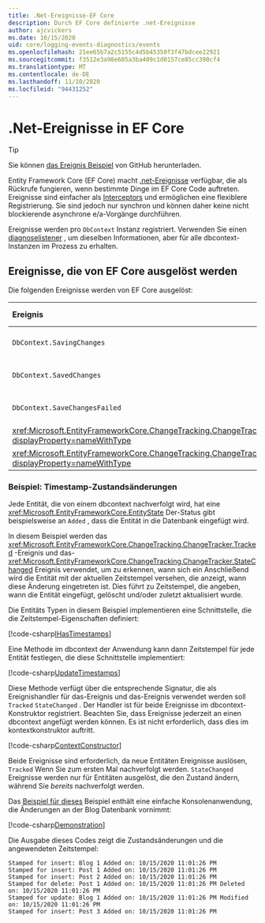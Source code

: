 ```yaml
---
title: .Net-Ereignisse-EF Core
description: Durch EF Core definierte .net-Ereignisse
author: ajcvickers
ms.date: 10/15/2020
uid: core/logging-events-diagnostics/events
ms.openlocfilehash: 21ee65b7a2c5155c4d5b45350f3f47bdcee22921
ms.sourcegitcommit: f3512e3a98e685a3ba409c1d0157ce85cc390cf4
ms.translationtype: MT
ms.contentlocale: de-DE
ms.lasthandoff: 11/10/2020
ms.locfileid: "94431252"
---
```

# <a name="net-events-in-ef-core"></a>.Net-Ereignisse in EF Core

> [!TIP]  
> Sie können [das Ereignis Beispiel](https://github.com/dotnet/EntityFramework.Docs/tree/master/samples/core/Miscellaneous/Events) von GitHub herunterladen.

Entity Framework Core (EF Core) macht [.net-Ereignisse](/dotnet/standard/events/) verfügbar, die als Rückrufe fungieren, wenn bestimmte Dinge im EF Core Code auftreten. Ereignisse sind einfacher als [Interceptors](xref:core/logging-events-diagnostics/interceptors) und ermöglichen eine flexiblere Registrierung. Sie sind jedoch nur synchron und können daher keine nicht blockierende asynchrone e/a-Vorgänge durchführen.

Ereignisse werden pro `DbContext` Instanz registriert. Verwenden Sie einen [diagnoselistener](xref:core/logging-events-diagnostics/diagnostic-listeners) , um dieselben Informationen, aber für alle dbcontext-Instanzen im Prozess zu erhalten.

## <a name="events-raised-by-ef-core"></a>Ereignisse, die von EF Core ausgelöst werden

Die folgenden Ereignisse werden von EF Core ausgelöst:

| Ereignis | Eingeführt in Version | Wenn ausgelöst
|:------|--------------------|-------
| `DbContext.SavingChanges` <!-- Issue #2748 -->| 5.0 | Am Anfang von <xref:Microsoft.EntityFrameworkCore.DbContext.SaveChanges%2A> oder <xref:Microsoft.EntityFrameworkCore.DbContext.SaveChangesAsync%2A>
| `DbContext.SavedChanges`  <!-- Issue #2748 -->| 5.0 | Am Ende eines erfolgreichen <xref:Microsoft.EntityFrameworkCore.DbContext.SaveChanges%2A> oder <xref:Microsoft.EntityFrameworkCore.DbContext.SaveChangesAsync%2A>
| `DbContext.SaveChangesFailed`  <!-- Issue #2748 -->| 5.0 | Am Ende einer fehlgeschlagenen <xref:Microsoft.EntityFrameworkCore.DbContext.SaveChanges%2A> oder <xref:Microsoft.EntityFrameworkCore.DbContext.SaveChangesAsync%2A>
| <xref:Microsoft.EntityFrameworkCore.ChangeTracking.ChangeTracker.Tracked?displayProperty=nameWithType> | 2.1 | Wenn eine Entität vom Kontext nachverfolgt wird
| <xref:Microsoft.EntityFrameworkCore.ChangeTracking.ChangeTracker.StateChanged?displayProperty=nameWithType> | 2.1 | Wenn eine nach verfolgte Entität ihren Zustand ändert

### <a name="example-timestamp-state-changes"></a>Beispiel: Timestamp-Zustandsänderungen

Jede Entität, die von einem dbcontext nachverfolgt wird, hat eine <xref:Microsoft.EntityFrameworkCore.EntityState> Der-Status gibt beispielsweise an `Added` , dass die Entität in die Datenbank eingefügt wird.

In diesem Beispiel werden das <xref:Microsoft.EntityFrameworkCore.ChangeTracking.ChangeTracker.Tracked> -Ereignis und das- <xref:Microsoft.EntityFrameworkCore.ChangeTracking.ChangeTracker.StateChanged> Ereignis verwendet, um zu erkennen, wann sich ein Anschließend wird die Entität mit der aktuellen Zeitstempel versehen, die anzeigt, wann diese Änderung eingetreten ist. Dies führt zu Zeitstempel, die angeben, wann die Entität eingefügt, gelöscht und/oder zuletzt aktualisiert wurde.

Die Entitäts Typen in diesem Beispiel implementieren eine Schnittstelle, die die Zeitstempel-Eigenschaften definiert:

<!--
public interface IHasTimestamps
{
    DateTime? Added { get; set; }
    DateTime? Deleted { get; set; }
    DateTime? Modified { get; set; }
}
-->
[!code-csharp[IHasTimestamps](../../../samples/core/Miscellaneous/Events/Program.cs?name=IHasTimestamps)]

Eine Methode im dbcontext der Anwendung kann dann Zeitstempel für jede Entität festlegen, die diese Schnittstelle implementiert:

<!--
    private static void UpdateTimestamps(object sender, EntityEntryEventArgs e)
    {
        if (e.Entry.Entity is IHasTimestamps entityWithTimestamps)
        {
            switch (e.Entry.State)
            {
                case EntityState.Deleted:
                    entityWithTimestamps.Deleted = DateTime.UtcNow;
                    Console.WriteLine($"Stamped for delete: {e.Entry.Entity}");
                    break;
                case EntityState.Modified:
                    entityWithTimestamps.Modified = DateTime.UtcNow;
                    Console.WriteLine($"Stamped for update: {e.Entry.Entity}");
                    break;
                case EntityState.Added:
                    entityWithTimestamps.Added = DateTime.UtcNow;
                    Console.WriteLine($"Stamped for insert: {e.Entry.Entity}");
                    break;
            }
        }
    }
-->
[!code-csharp[UpdateTimestamps](../../../samples/core/Miscellaneous/Events/Program.cs?name=UpdateTimestamps)]

Diese Methode verfügt über die entsprechende Signatur, die als Ereignishandler für das-Ereignis und das-Ereignis verwendet werden soll `Tracked` `StateChanged` . Der Handler ist für beide Ereignisse im dbcontext-Konstruktor registriert. Beachten Sie, dass Ereignisse jederzeit an einen dbcontext angefügt werden können. Es ist nicht erforderlich, dass dies im kontextkonstruktor auftritt.

<!--
    public BlogsContext()
    {
        ChangeTracker.StateChanged += UpdateTimestamps;
        ChangeTracker.Tracked += UpdateTimestamps;
    }
-->
[!code-csharp[ContextConstructor](../../../samples/core/Miscellaneous/Events/Program.cs?name=ContextConstructor)]

Beide Ereignisse sind erforderlich, da neue Entitäten Ereignisse auslösen, `Tracked` Wenn Sie zum ersten Mal nachverfolgt werden. `StateChanged` Ereignisse werden nur für Entitäten ausgelöst, die den Zustand ändern, während Sie _bereits_ nachverfolgt werden.

Das [Beispiel für dieses](https://github.com/dotnet/EntityFramework.Docs/tree/master/samples/core/Miscellaneous/Events) Beispiel enthält eine einfache Konsolenanwendung, die Änderungen an der Blog Datenbank vornimmt:

<!--
        using (var context = new BlogsContext())
        {
            context.Database.EnsureDeleted();
            context.Database.EnsureCreated();
            
            context.Add(
                new Blog
                {
                    Id = 1,
                    Name = "EF Blog",
                    Posts =
                    {
                        new Post { Id = 1, Title = "EF Core 3.1!" },
                        new Post { Id = 2, Title = "EF Core 5.0!" }
                    }
                });

            context.SaveChanges();
        }

        using (var context = new BlogsContext())
        {
            var blog = context.Blogs.Include(e => e.Posts).Single();

            blog.Name = "EF Core Blog";
            context.Remove(blog.Posts.First());
            blog.Posts.Add(new Post { Id = 3, Title = "EF Core 6.0!" });

            context.SaveChanges();
        }
-->
[!code-csharp[Demonstration](../../../samples/core/Miscellaneous/Events/Program.cs?name=Demonstration)]

Die Ausgabe dieses Codes zeigt die Zustandsänderungen und die angewendeten Zeitstempel:

```output
Stamped for insert: Blog 1 Added on: 10/15/2020 11:01:26 PM
Stamped for insert: Post 1 Added on: 10/15/2020 11:01:26 PM
Stamped for insert: Post 2 Added on: 10/15/2020 11:01:26 PM
Stamped for delete: Post 1 Added on: 10/15/2020 11:01:26 PM Deleted on: 10/15/2020 11:01:26 PM
Stamped for update: Blog 1 Added on: 10/15/2020 11:01:26 PM Modified on: 10/15/2020 11:01:26 PM
Stamped for insert: Post 3 Added on: 10/15/2020 11:01:26 PM
```
